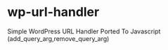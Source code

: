 # wp-url-handler
Simple WordPress URL Handler Ported To Javascript (add_query_arg,remove_query_arg)
